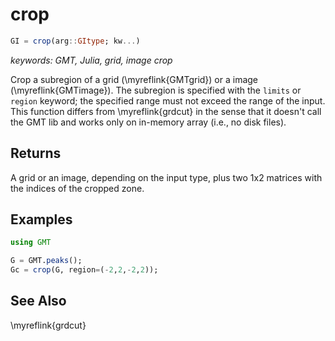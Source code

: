 # crop

```julia
GI = crop(arg::GItype; kw...)
```

*keywords: GMT, Julia, grid, image crop*

Crop a subregion of a grid (\myreflink{GMTgrid}) or a image (\myreflink{GMTimage}). The subregion is
specified with the ``limits`` or ``region`` keyword; the specified range must not exceed the range of the input.
This function differs from \myreflink{grdcut} in the sense that it doesn't call the GMT lib and works only on
in-memory array (i.e., no disk files).

Returns
-------

A grid or an image, depending on the input type, plus two 1x2 matrices with the indices of the cropped zone.


Examples
--------

```julia
using GMT

G = GMT.peaks();
Gc = crop(G, region=(-2,2,-2,2));
```

See Also
--------

\myreflink{grdcut}
